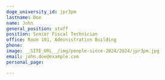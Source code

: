```yaml
---
doge_university_id: jpr3pm
lastname: Doe
name: John
general_position: staff
position: Senior Fiscal Technician
office: Room 101, Administration Building
phone:
image: __SITE_URL__/img/people-since-2024/2024/jpr3pm.jpg
email: john.doe@example.com
personal_page:

---
```

